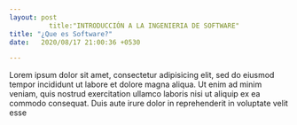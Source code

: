 ```yaml
---
layout: post
          title:"INTRODUCCIÓN A LA INGENIERIA DE SOFTWARE"
title: "¿Que es Software?"
date:   2020/08/17 21:00:36 +0530

---
```

Lorem ipsum dolor sit amet, consectetur adipisicing elit, sed do eiusmod tempor incididunt ut labore et dolore magna aliqua. Ut enim ad minim veniam, quis nostrud exercitation ullamco laboris nisi ut aliquip ex ea commodo consequat. Duis aute irure dolor in reprehenderit in voluptate velit esse
